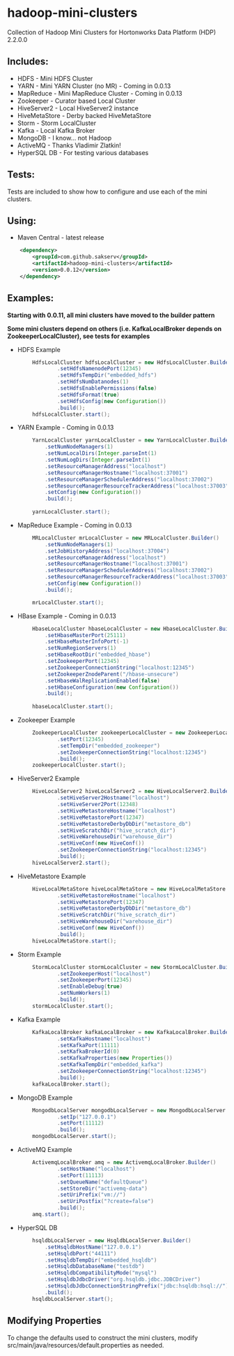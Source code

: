 hadoop-mini-clusters
====================
Collection of Hadoop Mini Clusters for Hortonworks Data Platform (HDP) 2.2.0.0

Includes:
---------
*   HDFS - Mini HDFS Cluster
*   YARN - Mini YARN Cluster (no MR) - Coming in 0.0.13
*   MapReduce - Mini MapReduce Cluster - Coming in 0.0.13
*   Zookeeper - Curator based Local Cluster
*   HiveServer2 - Local HiveServer2 instance
*   HiveMetaStore - Derby backed HiveMetaStore
*   Storm - Storm LocalCluster
*   Kafka - Local Kafka Broker
*   MongoDB - I know... not Hadoop
*   ActiveMQ - Thanks Vladimir Zlatkin!
*   HyperSQL DB - For testing various databases

Tests:
------
Tests are included to show how to configure and use each of the mini clusters.

Using:
------
*  Maven Central - latest release

```XML
	<dependency>
		<groupId>com.github.sakserv</groupId>
		<artifactId>hadoop-mini-clusters</artifactId>
		<version>0.0.12</version>
	</dependency>
```

Examples:
---------
**Starting with 0.0.11, all mini clusters have moved to the builder pattern**

**Some mini clusters depend on others (i.e. KafkaLocalBroker depends on ZookeeperLocalCluster), see tests for examples**

*  HDFS Example
```Java
        HdfsLocalCluster hdfsLocalCluster = new HdfsLocalCluster.Builder()
                .setHdfsNamenodePort(12345)
                .setHdfsTempDir("embedded_hdfs")
                .setHdfsNumDatanodes(1)
                .setHdfsEnablePermissions(false)
                .setHdfsFormat(true)
                .setHdfsConfig(new Configuration())
                .build();
        hdfsLocalCluster.start();
```

* YARN Example - Coming in 0.0.13
```Java
        YarnLocalCluster yarnLocalCluster = new YarnLocalCluster.Builder()
            .setNumNodeManagers(1)
            .setNumLocalDirs(Integer.parseInt(1)
            .setNumLogDirs(Integer.parseInt(1)
            .setResourceManagerAddress("localhost")
            .setResourceManagerHostname("localhost:37001")
            .setResourceManagerSchedulerAddress("localhost:37002")
            .setResourceManagerResourceTrackerAddress("localhost:37003")
            .setConfig(new Configuration())
            .build();
   
        yarnLocalCluster.start();
```

* MapReduce Example - Coming in 0.0.13
```Java
        MRLocalCluster mrLocalCluster = new MRLocalCluster.Builder()
            .setNumNodeManagers(1)
            .setJobHistoryAddress("localhost:37004")
            .setResourceManagerAddress("localhost")
            .setResourceManagerHostname("localhost:37001")
            .setResourceManagerSchedulerAddress("localhost:37002")
            .setResourceManagerResourceTrackerAddress("localhost:37003")
            .setConfig(new Configuration())
            .build();

        mrLocalCluster.start();
```

* HBase Example - Coming in 0.0.13
```Java
        HbaseLocalCluster hbaseLocalCluster = new HbaseLocalCluster.Builder()
            .setHbaseMasterPort(25111)
            .setHbaseMasterInfoPort(-1)
            .setNumRegionServers(1)
            .setHbaseRootDir("embedded_hbase")
            .setZookeeperPort(12345)
            .setZookeeperConnectionString("localhost:12345")
            .setZookeeperZnodeParent("/hbase-unsecure")
            .setHbaseWalReplicationEnabled(false)
            .setHbaseConfiguration(new Configuration())
            .build();
            
        hbaseLocalCluster.start();
```

*  Zookeeper Example
```Java
        ZookeeperLocalCluster zookeeperLocalCluster = new ZookeeperLocalCluster.Builder()
                .setPort(12345)
                .setTempDir("embedded_zookeeper")
                .setZookeeperConnectionString("localhost:12345")
                .build();
        zookeeperLocalCluster.start();
```

*  HiveServer2 Example
```Java
        HiveLocalServer2 hiveLocalServer2 = new HiveLocalServer2.Builder()
                .setHiveServer2Hostname("localhost")
                .setHiveServer2Port(12348)
                .setHiveMetastoreHostname("localhost")
                .setHiveMetastorePort(12347)
                .setHiveMetastoreDerbyDbDir("metastore_db")
                .setHiveScratchDir("hive_scratch_dir")
                .setHiveWarehouseDir("warehouse_dir")
                .setHiveConf(new HiveConf())
                .setZookeeperConnectionString("localhost:12345")
                .build();
        hiveLocalServer2.start();
```

*  HiveMetastore Example
```Java
        HiveLocalMetaStore hiveLocalMetaStore = new HiveLocalMetaStore.Builder()
                .setHiveMetastoreHostname("localhost")
                .setHiveMetastorePort(12347)
                .setHiveMetastoreDerbyDbDir("metastore_db")
                .setHiveScratchDir("hive_scratch_dir")
                .setHiveWarehouseDir("warehouse_dir")
                .setHiveConf(new HiveConf())
                .build();
        hiveLocalMetaStore.start();
```

*  Storm Example
```Java
        StormLocalCluster stormLocalCluster = new StormLocalCluster.Builder()
                .setZookeeperHost("localhost")
                .setZookeeperPort(12345)
                .setEnableDebug(true)
                .setNumWorkers(1)
                .build();
        stormLocalCluster.start();
```

*  Kafka Example
```Java
        KafkaLocalBroker kafkaLocalBroker = new KafkaLocalBroker.Builder()
                .setKafkaHostname("localhost")
                .setKafkaPort(11111)
                .setKafkaBrokerId(0)
                .setKafkaProperties(new Properties())
                .setKafkaTempDir("embedded_kafka")
                .setZookeeperConnectionString("localhost:12345")
                .build();
        kafkaLocalBroker.start();
```

*  MongoDB Example
```Java
        MongodbLocalServer mongodbLocalServer = new MongodbLocalServer.Builder()
                .setIp("127.0.0.1")
                .setPort(11112)
                .build();
        mongodbLocalServer.start();
```

*  ActiveMQ Example
```Java
        ActivemqLocalBroker amq = new ActivemqLocalBroker.Builder()
                .setHostName("localhost")
                .setPort(11113)
                .setQueueName("defaultQueue")
                .setStoreDir("activemq-data")
                .setUriPrefix("vm://")
                .setUriPostfix("?create=false")
                .build();
        amq.start();
```

*  HyperSQL DB
```Java
        hsqldbLocalServer = new HsqldbLocalServer.Builder()
            .setHsqldbHostName("127.0.0.1")
            .setHsqldbPort("44111")
            .setHsqldbTempDir("embedded_hsqldb")
            .setHsqldbDatabaseName("testdb")
            .setHsqldbCompatibilityMode("mysql")
            .setHsqldbJdbcDriver("org.hsqldb.jdbc.JDBCDriver")
            .setHsqldbJdbcConnectionStringPrefix("jdbc:hsqldb:hsql://")
            .build();
        hsqldbLocalServer.start();
```

Modifying Properties
--------------------
To change the defaults used to construct the mini clusters, modify src/main/java/resources/default.properties as needed.
